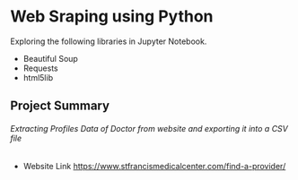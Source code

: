 # Web Sraping using Python


Exploring the following libraries in Jupyter Notebook.
- Beautiful Soup
- Requests
- html5lib

## Project Summary

###### Extracting Profiles Data of Doctor from website and exporting it into a CSV file
- Website Link https://www.stfrancismedicalcenter.com/find-a-provider/
